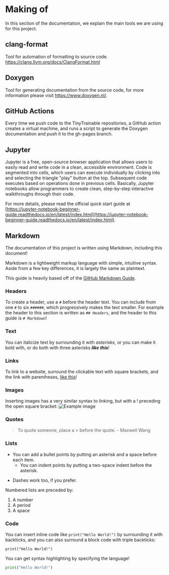 # Making of

In this section of the documentation, we explain the main tools we are using for this project.

## clang-format

Tool for automation of formatting to source code. https://clang.llvm.org/docs/ClangFormat.html

## Doxygen

Tool for generating documentation from the source code, for more information please visit https://www.doxygen.nl/.

## GitHub Actions

Every time we push code to the TinyTrainable repositories, a GitHub action creates a virtual machine, and runs a script to generate the Doxygen documentation and push it to the gh-pages branch.

## Jupyter

Jupyter is a free, open-source browser application that allows users to easily read and write code in a clean, accessible environment. Code is segmented into cells, which users can execute individually by clicking into and selecting the triangle "play" button at the top. Subsequent code executes based on operations done in previous cells. Basically, Jupyter notebooks allow programmers to create clean, step-by-step interactive walkthroughs through their code.

For more details, please read the official quick start guide at [https://jupyter-notebook-beginner-guide.readthedocs.io/en/latest/index.html](https://jupyter-notebook-beginner-guide.readthedocs.io/en/latest/index.html).

## Markdown

The documentation of this project is written using Markdown, including this document!

Markdown is a lightweight markup language with simple, intuitive syntax. Aside from a few key differences, it is largely the same as plaintext.

This guide is heavily based off of the [GitHub Markdown Guide](https://guides.github.com/features/mastering-markdown/).

### Headers

To create a header, use a `#` before the header text. You can include from one `#` to six `######`, which progressively makes the text smaller. For example the header to this section is written as `## Headers`, and the header to this guide is `# Markdown`!

### Text

You can italicize text by surrounding it with *asterisks*, or you can make it bold with, or do both with three asterisks ***like this***!

### Links

To link to a website, surround the clickable text with square brackets, and the link with parentheses, [like this](https://github.com/montoyamoraga/tiny-trainable-instruments)!

### Images

Inserting images has a very similar syntax to linking, but with a ! preceding the open square bracket: ![Example image](https://github.com/montoyamoraga/tiny-trainable-instruments/blob/main/docs/images/arduino_placement.png "Arduino on breadboard")

### Quotes

> To quote someone, place a > before the quote. - Maxwell Wang

### Lists

* You can add a bullet points by putting an asterisk and a space before each item.
  * You can indent points by putting a two-space indent before the asterisk.
- Dashes work too, if you prefer.

Numbered lists are preceded by:
1. A number
2. A period
3. A space

### Code

You can insert inline code like `print("Hello World!")` by surrounding it with backticks, and you can also surround a block code with triple backticks:

```
print("Hello World!")
```
You can get syntax highlighting by specifying the language!

```python
print("Hello World!")
```
